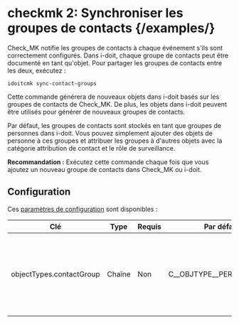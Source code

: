# checkmk 2: Synchroniser les groupes de contacts {/examples/}

Check_MK notifie les groupes de contacts à chaque événement s'ils sont correctement configurés. Dans i-doit, chaque groupe de contacts peut être documenté en tant qu'objet. Pour partager les groupes de contacts entre les deux, exécutez :

    idoitcmk sync-contact-groups

Cette commande générera de nouveaux objets dans i-doit basés sur les groupes de contacts de Check_MK. De plus, les objets dans i-doit peuvent être utilisés pour générer de nouveaux groupes de contacts.

Par défaut, les groupes de contacts sont stockés en tant que groupes de personnes dans i-doit. Vous pouvez simplement ajouter des objets de personne à ces groupes et attribuer les groupes à d'autres objets avec la catégorie attribution de contact et le rôle de surveillance.

**Recommandation :** Exécutez cette commande chaque fois que vous ajoutez un nouveau groupe de contacts dans Check_MK ou i-doit.

Configuration
-------------

Ces [paramètres de configuration](./configuration.md) sont disponibles :

| Clé | Type | Requis | Par défaut | Description |
| --- | --- | --- | --- | --- |
| objectTypes.contactGroup | Chaîne | Non | C__OBJTYPE__PERSON_GROUP | Les groupes de contacts sont marqués par ce type (utilisez une constante !) |
